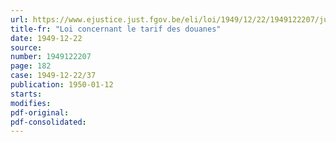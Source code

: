 ```yaml
---
url: https://www.ejustice.just.fgov.be/eli/loi/1949/12/22/1949122207/justel
title-fr: "Loi concernant le tarif des douanes"
date: 1949-12-22
source:
number: 1949122207
page: 182
case: 1949-12-22/37
publication: 1950-01-12
starts:
modifies:
pdf-original:
pdf-consolidated:
---
```


